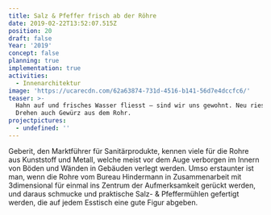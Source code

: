 ```yaml
---
title: Salz & Pfeffer frisch ab der Röhre
date: 2019-02-22T13:52:07.515Z
position: 20
draft: false
Year: '2019'
concept: false
planning: true
implementation: true
activities:
  - Innenarchitektur
image: 'https://ucarecdn.com/62a63874-731d-4516-b141-56d7e4dccfc6/'
teaser: >-
  Hahn auf und frisches Wasser fliesst — sind wir uns gewohnt. Neu rieselt beim
  Drehen auch Gewürz aus dem Rohr.
projectpictures:
  - undefined: ''
---
```

Geberit, den Marktführer für Sanitärprodukte, kennen viele für die Rohre aus Kunststoff und Metall, welche meist vor dem Auge verborgen im Innern von Böden und Wänden in Gebäuden verlegt werden. Umso erstaunter ist man, wenn die Rohre vom Bureau Hindermann in Zusammenarbeit mit 3dimensional für einmal ins Zentrum der Aufmerksamkeit gerückt werden, und daraus schmucke und praktische Salz- & Pfeffermühlen gefertigt werden, die auf jedem Esstisch eine gute Figur abgeben.
